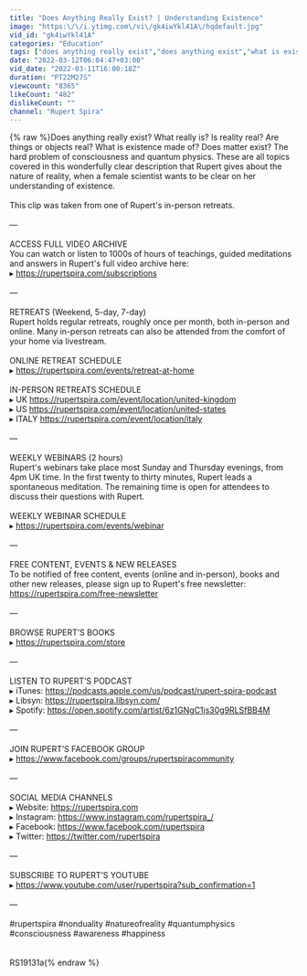 ```yaml
---
title: "Does Anything Really Exist? | Understanding Existence"
image: "https:\/\/i.ytimg.com\/vi\/gk4iwYkl41A\/hqdefault.jpg"
vid_id: "gk4iwYkl41A"
categories: "Education"
tags: ["does anything really exist","does anything exist","what is existence"]
date: "2022-03-12T06:04:47+03:00"
vid_date: "2022-03-11T16:00:18Z"
duration: "PT22M27S"
viewcount: "8365"
likeCount: "482"
dislikeCount: ""
channel: "Rupert Spira"
---
```

{% raw %}Does anything really exist? What really is? Is reality real? Are things or objects real? What is existence made of? Does matter exist? The hard problem of consciousness and quantum physics. These are all topics covered in this wonderfully clear description that Rupert gives about the nature of reality, when a female scientist wants to be clear on her understanding of existence.<br /><br />This clip was taken from one of Rupert's in-person retreats. <br /><br />––<br /><br />ACCESS FULL VIDEO ARCHIVE <br />You can watch or listen to 1000s of hours of teachings, guided meditations and answers in Rupert's full video archive here: <br />▸ <a rel="nofollow" target="blank" href="https://rupertspira.com/subscriptions">https://rupertspira.com/subscriptions</a><br /><br />––<br /><br />RETREATS (Weekend, 5-day, 7-day)<br />Rupert holds regular retreats, roughly once per month, both in-person and online. Many in-person retreats can also be attended from the comfort of your home via livestream. <br /><br />ONLINE RETREAT SCHEDULE<br />▸ <a rel="nofollow" target="blank" href="https://rupertspira.com/events/retreat-at-home">https://rupertspira.com/events/retreat-at-home</a><br /><br />IN-PERSON RETREATS SCHEDULE<br />▸ UK <a rel="nofollow" target="blank" href="https://rupertspira.com/event/location/united-kingdom">https://rupertspira.com/event/location/united-kingdom</a><br />▸ US <a rel="nofollow" target="blank" href="https://rupertspira.com/event/location/united-states">https://rupertspira.com/event/location/united-states</a><br />▸ ITALY <a rel="nofollow" target="blank" href="https://rupertspira.com/event/location/italy">https://rupertspira.com/event/location/italy</a><br /><br />––<br /><br />WEEKLY WEBINARS (2 hours)<br />Rupert's webinars take place most Sunday and Thursday evenings, from 4pm UK time. In the first twenty to thirty minutes, Rupert leads a spontaneous meditation. The remaining time is open for attendees to discuss their questions with Rupert.<br /><br />WEEKLY WEBINAR SCHEDULE<br />▸ <a rel="nofollow" target="blank" href="https://rupertspira.com/events/webinar">https://rupertspira.com/events/webinar</a><br /><br />––<br /><br />FREE CONTENT, EVENTS &amp; NEW RELEASES<br />To be notified of free content, events (online and in-person), books and other new releases, please sign up to Rupert's free newsletter: <br /><a rel="nofollow" target="blank" href="https://rupertspira.com/free-newsletter">https://rupertspira.com/free-newsletter</a><br /><br />––<br /><br />BROWSE RUPERT’S BOOKS<br />▸ <a rel="nofollow" target="blank" href="https://rupertspira.com/store">https://rupertspira.com/store</a><br /><br />––<br /><br />LISTEN TO RUPERT’S PODCAST<br />▸ iTunes: <a rel="nofollow" target="blank" href="https://podcasts.apple.com/us/podcast/rupert-spira-podcast">https://podcasts.apple.com/us/podcast/rupert-spira-podcast</a><br />▸ Libsyn: <a rel="nofollow" target="blank" href="https://rupertspira.libsyn.com/">https://rupertspira.libsyn.com/</a><br />▸ Spotify: <a rel="nofollow" target="blank" href="https://open.spotify.com/artist/6z1GNgC1js30g9RLSfBB4M">https://open.spotify.com/artist/6z1GNgC1js30g9RLSfBB4M</a><br /><br />––<br /><br />JOIN RUPERT’S FACEBOOK GROUP<br />▸ <a rel="nofollow" target="blank" href="https://www.facebook.com/groups/rupertspiracommunity">https://www.facebook.com/groups/rupertspiracommunity</a><br /><br />––<br /><br />SOCIAL MEDIA CHANNELS<br />▸ Website: <a rel="nofollow" target="blank" href="https://rupertspira.com">https://rupertspira.com</a><br />▸ Instagram: <a rel="nofollow" target="blank" href="https://www.instagram.com/rupertspira_/">https://www.instagram.com/rupertspira_/</a><br />▸ Facebook: <a rel="nofollow" target="blank" href="https://www.facebook.com/rupertspira">https://www.facebook.com/rupertspira</a><br />▸ Twitter: <a rel="nofollow" target="blank" href="https://twitter.com/rupertspira">https://twitter.com/rupertspira</a><br /><br />––<br /><br />SUBSCRIBE TO RUPERT’S YOUTUBE<br />▸ <a rel="nofollow" target="blank" href="https://www.youtube.com/user/rupertspira?sub_confirmation=1">https://www.youtube.com/user/rupertspira?sub_confirmation=1</a><br /><br />––<br /><br />#rupertspira #nonduality #natureofreality #quantumphysics #consciousness #awareness #happiness <br /><br /><br />RS19131a{% endraw %}
